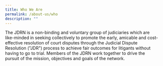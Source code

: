 ```yaml
---
title: Who We Are
permalink: /about-us/who
description: ""
---
```

The JDRN is a non-binding and voluntary group of judiciaries which are like-minded in seeking collectively to promote the early, amicable and cost-effective resolution of court disputes through the Judicial Dispute Resolution ("JDR") process to achieve fair outcomes for litigants without having to go to trial. Members of the JDRN work together to drive the pursuit of the mission, objectives and goals of the network.
